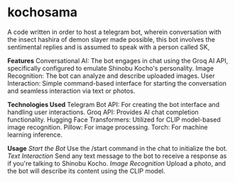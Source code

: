 # kochosama
A code written in order to host a telegram bot, wherein conversation with the insect hashira of demon slayer made possible, this bot involves the sentimental replies and is assumed to speak with a person called SK, 

**Features**
Conversational AI: The bot engages in chat using the Groq AI API, specifically configured to emulate Shinobu Kocho's personality.
Image Recognition: The bot can analyze and describe uploaded images.
User Interaction: Simple command-based interface for starting the conversation and seamless interaction via text or photos.

**Technologies Used**
Telegram Bot API: For creating the bot interface and handling user interactions.
Groq API: Provides AI chat completion functionality.
Hugging Face Transformers: Utilized for CLIP model-based image recognition.
Pillow: For image processing.
Torch: For machine learning inference.

**Usage**
_Start the Bot_
Use the /start command in the chat to initialize the bot.
_Text Interaction_
Send any text message to the bot to receive a response as if you're talking to Shinobu Kocho.
_Image Recognition_
Upload a photo, and the bot will describe its content using the CLIP model.


